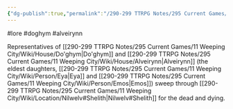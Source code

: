 ```yaml
---
{"dg-publish":true,"permalink":"/290-299 TTRPG Notes/295 Current Games/11 Weeping City/Wiki/Lore/Dead Carts/"}
---
```



#lore #doghym #alveirynn 

Representatives of [[290-299 TTRPG Notes/295 Current Games/11 Weeping City/Wiki/House/Do'ghym\|Do'ghym]] and [[290-299 TTRPG Notes/295 Current Games/11 Weeping City/Wiki/House/Alveirynn\|Alveirynn]] (the eldest daughters, [[290-299 TTRPG Notes/295 Current Games/11 Weeping City/Wiki/Person/Eya\|Eya]] and [[290-299 TTRPG Notes/295 Current Games/11 Weeping City/Wiki/Person/Emos\|Emos]]) sweep through [[290-299 TTRPG Notes/295 Current Games/11 Weeping City/Wiki/Location/Nilwelv#Shelith\|Nilwelv#Shelith]] for the dead and dying.